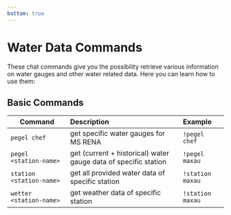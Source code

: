 ```yaml
---
bottom: true
---
```


# Water Data Commands

These chat commands give you the possibility retrieve various information on water gauges and other water related data. Here you can learn how to use them:
## Basic Commands

| **Command**              | **Description**                                                 | **Example**      |
|--------------------------|:----------------------------------------------------------------|:-----------------|
| `pegel chef`             | get specific water gauges for MS RENA                           | `!pegel chef`    |
| `pegel <station-name>`   | get (current + historical) water gauge data of specific station | `!pegel maxau`   |
| `station <station-name>` | get all provided water data of specific station                 | `!station maxau` |
| `wetter <station-name>`  | get weather data of specific station                            | `!station maxau` |
